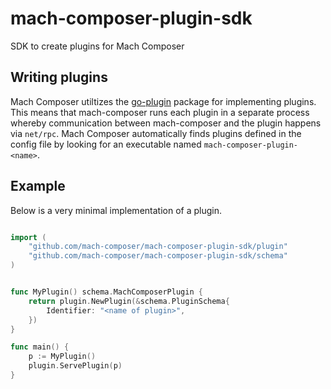 # mach-composer-plugin-sdk
SDK to create plugins for Mach Composer


## Writing plugins
Mach Composer utiltizes the [go-plugin](https://github.com/hashicorp/go-plugin) package for implementing plugins. 
This means that mach-composer runs each plugin in a separate process whereby communication between mach-composer 
and the plugin happens via `net/rpc`. Mach Composer automatically finds plugins defined in the config file by 
looking for an executable named `mach-composer-plugin-<name>`.


## Example

Below is a very minimal implementation of a plugin. 

```go

import (
	"github.com/mach-composer/mach-composer-plugin-sdk/plugin"
	"github.com/mach-composer/mach-composer-plugin-sdk/schema"
)


func MyPlugin() schema.MachComposerPlugin {
	return plugin.NewPlugin(&schema.PluginSchema{
		Identifier: "<name of plugin>",
	})
}

func main() {
	p := MyPlugin()
	plugin.ServePlugin(p)
}
```
